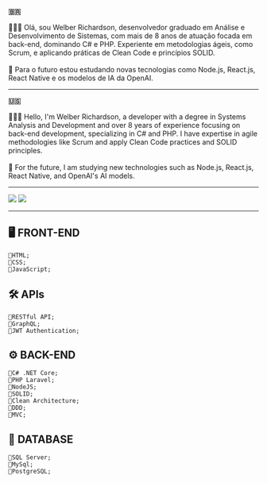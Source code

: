 <strong>🇧🇷</strong>
<p> 
  👨🏻‍💻 Olá, sou Welber Richardson, desenvolvedor graduado em Análise e Desenvolvimento de Sistemas, com mais de 8 anos de atuação focada em back-end, dominando C# e PHP. Experiente em metodologias ágeis, como Scrum, e aplicando práticas de Clean Code e princípios SOLID.<br><br>
  🚀 Para o futuro estou estudando novas tecnologias como Node.js, React.js, React Native e os modelos de IA da OpenAI.
</p>

---

<strong>🇺🇸</strong>
<p> 
  👨🏻‍💻 Hello, I'm Welber Richardson, a developer with a degree in Systems Analysis and Development and over 8 years of experience focusing on back-end development, specializing in C# and PHP. I have expertise in agile methodologies like Scrum and apply Clean Code practices and SOLID principles.<br><br> 
  🚀 For the future, I am studying new technologies such as Node.js, React.js, React Native, and OpenAI's AI models.
</p>

---

<p>
  <a href = "mailto:welberrichardson@gmail.com"><img src="https://img.shields.io/badge/-Gmail-%23DC143C?style=for-the-badge&logo=gmail&logoColor=white" target="_blank"></a>
  <a href="https://www.linkedin.com/in/welber-richardson" target="_blank"><img src="https://img.shields.io/badge/-LinkedIn-%230077B5?style=for-the-badge&logo=linkedin&logoColor=white" target="_blank"></a> 
</p>

---

## 🖥 FRONT-END 
    🔸HTML;
    🔸CSS;
    🔸JavaScript;

## 🛠 APIs
    🔸RESTful API;
    🔸GraphQL;
    🔸JWT Authentication;
    
## ⚙️ BACK-END
    🔸C# .NET Core;
    🔸PHP Laravel;
    🔸NodeJS;
    🔸SOLID;
    🔸Clean Architecture;
    🔸DDD;
    🔸MVC;

## 🎲 DATABASE 
    🔸SQL Server;
    🔸MySql;
    🔸PostgreSQL;
